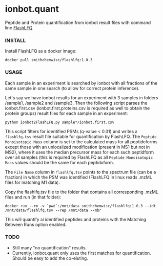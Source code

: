 # ionbot.quant

Peptide and Protein quantification from ionbot result files with command line [FlashLFQ](https://github.com/smith-chem-wisc/FlashLFQ).

### INSTALL

Install FlashLFQ as a docker image:

    docker pull smithchemwisc/flashlfq:1.0.3

### USAGE

Each sample in an experiment is searched by ionbot with all fractions of the same sample in one search (to allow for correct protein inference).

Let's say we have ionbot results for an experiment with 3 samples in folders /sample1, /sample2 and /sample3. 
Then the following script parses the ionbot.first.csv (ionbot.first.proteins.csv is required as well to obtain the protein groups) result files for each sample in an experiment:

    python ionbot2FlashLFQ.py sample*/ionbot.first.csv

This script filters for identified PSMs (q-value < 0.01) and writes a `flashlfq.tsv` result file suitable for quantification by FlashLFQ. The `Peptide Monoisotopic Mass` column is set to the calculated mass for all peptidoforms except those with an unlocalized modification (present in MS1 but not in MS2), where it uses the median precursor mass for each such peptidform over all samples (this is required by FlashLFQ as all `Peptide Monoisotopic Mass` values should be the same for each peptidoform.

The `File Name` column in `flashlfq.tsv` points to the spectrum file (can be a fraction) in which the PSM was identified (FlashLFQ in linux reads .mzML files for matching M1 data).

Copy the flashlfq.tsv file to the folder that contains all corresponding .mzML files and run (in that folder):

    docker run --rm -v `pwd`:/mnt/data smithchemwisc/flashlfq:1.0.3 --idt /mnt/data/flashlfq.tsv --rep /mnt/data --mbr

This will quantify al identified peptides and proteins with the Matching Between Runs option enabled.


### TODO

 - Still many "no quantification" results. 
 - Currently, ionbot.quant only uses the first matches for quantification. Should be easy to add the
   co-eluting.
